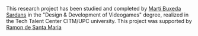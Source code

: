 This research project has been studied and completed by [Martí Buxeda Sardans](https://github.com/BooStarGamer) in the "Design & Development of Videogames" degree, 
realized in the Tech Talent Center CITM/UPC university. This project was supported by [Ramon de Santa Maria](https://github.com/raysan5)

